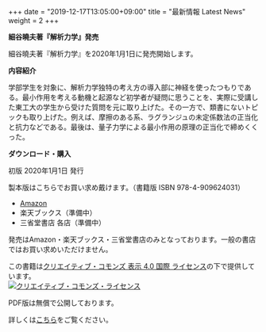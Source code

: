 +++
date = "2019-12-17T13:05:00+09:00"
title = "最新情報 Latest News"
weight = 2
+++

**細谷曉夫著『解析力学』発売**


細谷曉夫著『解析力学』を2020年1月1日に発売開始します。

**内容紹介**

学部学生を対象に、解析力学独特の考え方の導入部に神経を使ったつもりである。最小作用を考える動機と起源など初学者が疑問に思うことを、実際に受講した東工大の学生から受けた質問を元に取り上げた。その一方で、類書にないトピックも取り上げた。例えば、摩擦のある系、ラグランジュの未定係数法の正当化と抗力などである。最後は、量子力学による最小作用の原理の正当化で締めくくった。

<!--more-->


**ダウンロード・購入**

初版 2020年1月1日 発行

製本版はこちらでお買い求め戴けます。（書籍版 ISBN 978-4-909624031）

* [Amazon](https://www.amazon.co.jp/dp/4909624031/)
* 楽天ブックス（準備中）
* 三省堂書店 各店（準備中）

発売はAmazon・楽天ブックス・三省堂書店のみとなっております。一般の書店ではお買い求めいただけません。

この書籍は<a rel="license" href="http://creativecommons.org/licenses/by/4.0/">クリエイティブ・コモンズ 表示 4.0 国際 ライセンス</a>の下で提供しています。<br>
<a rel="license" href="http://creativecommons.org/licenses/by/4.0/"><img alt="クリエイティブ・コモンズ・ライセンス" style="border-width:0" src="https://i.creativecommons.org/l/by/4.0/88x31.png" /></a>

PDF版は無償で公開しております。

詳しくは[こちら](/analytical_mechanics)をご覧ください。



